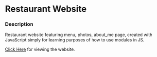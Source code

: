 # Restaurant Website

### Description

Restaurant website featuring menu, photos, about_me page, created with JavaScript simply for learning purposes of how to use modules in JS.

[Click Here](https://raw.githack.com/victoriakapelush/Restaurant-Page/main/dist/index.html) for viewing the website.
